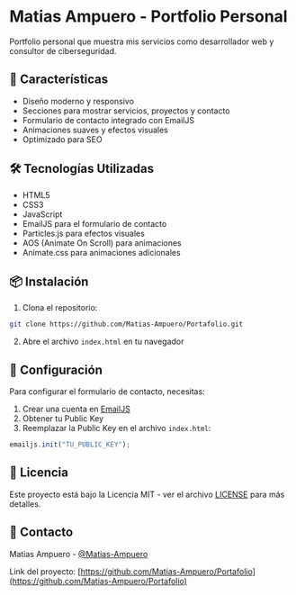 # Matias Ampuero - Portfolio Personal

Portfolio personal que muestra mis servicios como desarrollador web y consultor de ciberseguridad.

## 🚀 Características

- Diseño moderno y responsivo
- Secciones para mostrar servicios, proyectos y contacto
- Formulario de contacto integrado con EmailJS
- Animaciones suaves y efectos visuales
- Optimizado para SEO

## 🛠️ Tecnologías Utilizadas

- HTML5
- CSS3
- JavaScript
- EmailJS para el formulario de contacto
- Particles.js para efectos visuales
- AOS (Animate On Scroll) para animaciones
- Animate.css para animaciones adicionales

## 📦 Instalación

1. Clona el repositorio:
```bash
git clone https://github.com/Matias-Ampuero/Portafolio.git
```

2. Abre el archivo `index.html` en tu navegador

## 🔧 Configuración

Para configurar el formulario de contacto, necesitas:

1. Crear una cuenta en [EmailJS](https://www.emailjs.com/)
2. Obtener tu Public Key
3. Reemplazar la Public Key en el archivo `index.html`:
```javascript
emailjs.init("TU_PUBLIC_KEY");
```

## 📝 Licencia

Este proyecto está bajo la Licencia MIT - ver el archivo [LICENSE](LICENSE) para más detalles.

## 📧 Contacto

Matias Ampuero - [@Matias-Ampuero](https://github.com/Matias-Ampuero)

Link del proyecto: [https://github.com/Matias-Ampuero/Portafolio](https://github.com/Matias-Ampuero/Portafolio) 
